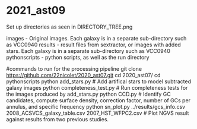 # 2021_ast09
Set up directories as seen in DIRECTORY_TREE.png

images  - Original images. Each galaxy is in a separate sub-directory such as VCC0940
results - result files from sextractor, or images with added stars. Each galaxy is in a separate sub-directory such as VCC0940
pythonscripts - python scripts, as well as the run directory

#commands to run for the processing pipeline
git clone https://github.com/22nicolet/2020_ast07.git
cd 2020_ast07/
cd pythonscripts
python add_stars.py          # Add artifical stars to model subtracted galaxy images 
python completeness_test.py  # Run completeness tests for the images produced by add_stars.py
python CCD.py                # Identify GC candidates, compute surface density, correction factor, number of GCs per annulus, and specific frequency
python sn_plot.py ../results/gcs_info.csv 2008_ACSVCS_galaxy_table.csv 2007_HST_WFPC2.csv  # Plot NGVS result against results from two previous studies. 
